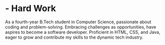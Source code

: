 # - Hard Work
As a fourth-year B.Tech student in Computer Science, passionate about coding and problem-solving. Embracing challenges as opportunities, have aspires to become a software developer. Proficient in HTML, CSS, and Java, eager to grow and contribute my skills to the dynamic tech industry.
